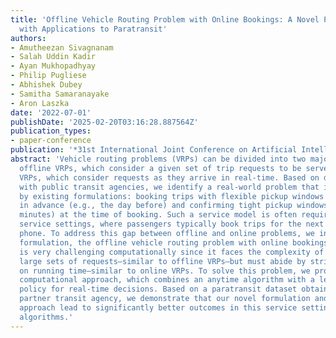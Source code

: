 ```yaml
---
title: 'Offline Vehicle Routing Problem with Online Bookings: A Novel Problem Formulation
  with Applications to Paratransit'
authors:
- Amutheezan Sivagnanam
- Salah Uddin Kadir
- Ayan Mukhopadhyay
- Philip Pugliese
- Abhishek Dubey
- Samitha Samaranayake
- Aron Laszka
date: '2022-07-01'
publishDate: '2025-02-20T03:16:28.887564Z'
publication_types:
- paper-conference
publication: '*31st International Joint Conference on Artificial Intelligence (IJCAI)*'
abstract: 'Vehicle routing problems (VRPs) can be divided into two major categories:
  offline VRPs, which consider a given set of trip requests to be served, and online
  VRPs, which consider requests as they arrive in real-time. Based on discussions
  with public transit agencies, we identify a real-world problem that is not addressed
  by existing formulations: booking trips with flexible pickup windows (e.g., 3 hours)
  in advance (e.g., the day before) and confirming tight pickup windows (e.g., 30
  minutes) at the time of booking. Such a service model is often required in paratransit
  service settings, where passengers typically book trips for the next day over the
  phone. To address this gap between offline and online problems, we introduce a novel
  formulation, the offline vehicle routing problem with online bookings. This problem
  is very challenging computationally since it faces the complexity of considering
  large sets of requests—similar to offline VRPs—but must abide by strict constraints
  on running time—similar to online VRPs. To solve this problem, we propose a novel
  computational approach, which combines an anytime algorithm with a learning-based
  policy for real-time decisions. Based on a paratransit dataset obtained from our
  partner transit agency, we demonstrate that our novel formulation and computational
  approach lead to significantly better outcomes in this service setting than existing
  algorithms.'
---
```

